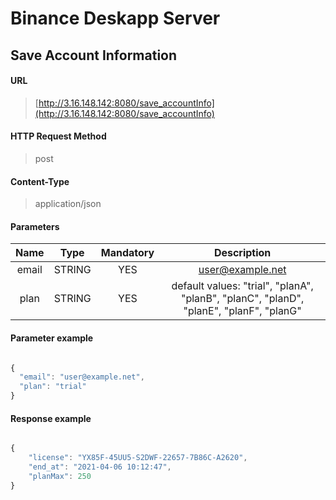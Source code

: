 # Binance Deskapp Server

## <span id="margin"> Save Account Information </span>

#### URL
 
> [http://3.16.148.142:8080/save_accountInfo](http://3.16.148.142:8080/save_accountInfo)

#### HTTP Request Method
 
> post

#### Content-Type

> application/json

#### Parameters

|Name|Type|Mandatory|Description|
|:---:|:---:|:---:|:---:|
|email|STRING|YES|user@example.net |
|plan|STRING|YES|default values: "trial", "planA", "planB", "planC", "planD", "planE", "planF", "planG"|

#### Parameter example

```js

{
  "email": "user@example.net",
  "plan": "trial"
}

```

#### Response example

```js

{
    "license": "YX85F-45UU5-S2DWF-22657-7B86C-A2620",
    "end_at": "2021-04-06 10:12:47",
    "planMax": 250
}

```
